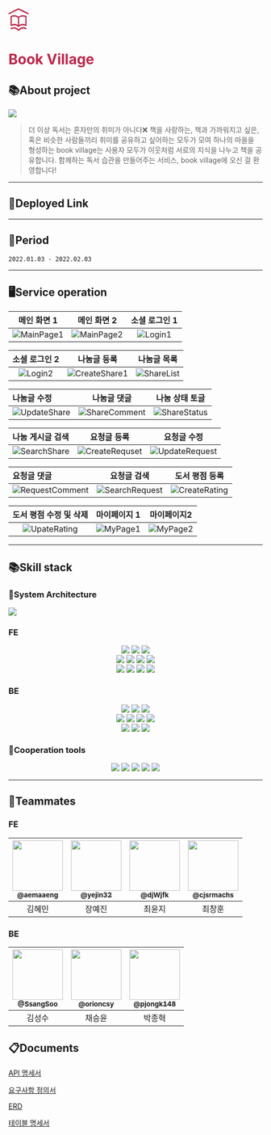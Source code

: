<svg width="40" height="45" viewBox="0 0 40 45" fill="none" xmlns="http://www.w3.org/2000/svg">
<path d="M10.1851 4.69335C4.75963 7.36518 0.538055 9.48331 0.397336 9.62394C-0.0717284 10.0546 -0.13427 10.8895 0.256616 11.4081C0.514602 11.7596 0.850764 11.9003 1.29637 11.8387C1.55436 11.8124 4.37656 10.4589 10.7949 7.30366C15.8139 4.83397 19.9573 2.81252 20.0042 2.81252C20.0511 2.81252 24.2336 4.85155 29.3073 7.34761C36.4215 10.8456 38.6026 11.8827 38.8371 11.8827C39.8847 11.8651 40.3929 10.4501 39.6424 9.6503C39.3296 9.32511 20.3404 6.67572e-05 19.9886 6.67572e-05C19.8166 0.00885582 16.4628 1.60844 10.1851 4.69335Z" fill="#BB2649"/>
<path d="M9.75523 13.86C8.91874 13.9567 7.23792 14.361 6.35452 14.6862C5.05678 15.152 4.50172 15.4596 4.29064 15.8463C4.12646 16.1451 4.12646 16.1539 4.12646 25.1538V34.1624L4.30627 34.4613C4.50953 34.804 4.92387 35.0677 5.26004 35.0677C5.39294 35.0677 5.90109 34.8919 6.39361 34.681C8.07442 33.9691 9.62233 33.6527 11.5142 33.6439C13.4061 33.6351 15.1182 33.9867 16.541 34.6634C17.3697 35.0501 17.745 35.3314 18.6674 36.2015C19.8401 37.3264 20.1606 37.3352 21.2629 36.263C22.1776 35.3841 22.5763 35.0853 23.3894 34.6898C24.8356 33.9954 26.5555 33.6351 28.4787 33.6439C30.3706 33.6527 31.9185 33.9691 33.5993 34.681C34.0918 34.8919 34.6078 35.0677 34.7329 35.0677C35.0691 35.0677 35.4834 34.804 35.6867 34.4613L35.8665 34.1624V25.1889C35.8665 14.9762 35.9212 15.8112 35.1941 15.3629C34.4593 14.9059 32.9192 14.3786 31.4104 14.0534C30.1595 13.7897 27.6109 13.7282 26.2819 13.9215C24.0461 14.2555 22.0994 15.0377 20.5593 16.233C20.2857 16.4352 20.0356 16.611 19.9965 16.611C19.9574 16.611 19.7072 16.4352 19.4336 16.2242C17.9169 15.0465 15.9469 14.2555 13.7657 13.9303C12.9527 13.8073 10.5292 13.7633 9.75523 13.86ZM14.0784 16.6461C15.7045 16.9889 17.3384 17.7359 18.3391 18.5973L18.8238 19.0191V25.9887V32.9584L18.2609 32.6419C15.1026 30.8578 10.8341 30.4799 7.05812 31.6488C6.76104 31.7367 6.50306 31.8158 6.49524 31.8158C6.4796 31.8158 6.47179 28.5727 6.47179 24.6177V17.4195L6.9643 17.235C7.6679 16.9801 8.61384 16.7252 9.28617 16.6197C9.6067 16.567 9.95849 16.5055 10.0679 16.4879C10.5448 16.3912 13.4218 16.5143 14.0784 16.6461ZM30.9022 16.6373C31.6762 16.8043 32.3954 17.0065 33.0364 17.235L33.5211 17.4195V24.6177C33.5211 28.5727 33.5133 31.8158 33.4977 31.8158C33.4899 31.8158 33.2319 31.7367 32.9348 31.6488C29.151 30.4711 24.8825 30.8578 21.7164 32.6507L21.1691 32.9584V25.9887V19.0103L21.6616 18.5973C22.7561 17.6656 24.6167 16.857 26.2116 16.611C26.6024 16.5582 26.9699 16.4967 27.0324 16.4791C27.3451 16.3912 30.3315 16.5143 30.9022 16.6373Z" fill="#BB2649"/>
<path d="M8.40267 37.7484C6.48733 38.1 4.56416 39.0228 4.25927 39.7523C3.8762 40.6576 4.41563 41.6595 5.2834 41.6595C5.52575 41.6595 5.77591 41.5628 6.18243 41.3167C7.30037 40.6312 8.34013 40.3499 10.0288 40.2884C12.2334 40.2005 13.7187 40.5345 15.5012 41.5277C16.6269 42.1517 17.4478 42.8196 18.6517 44.0677C19.5039 44.9553 19.7227 45.0784 20.27 44.9641C20.4654 44.9202 20.7156 44.7268 21.0752 44.3489C22.6388 42.7142 23.3971 42.0989 24.7105 41.3958C26.1802 40.6136 27.6812 40.2533 29.534 40.2533C31.2226 40.2533 32.4109 40.5345 33.6383 41.2201C34.5139 41.7122 34.8813 41.7738 35.3035 41.4837C35.8273 41.1234 36.0071 40.3939 35.7335 39.7523C35.5068 39.2162 34.4279 38.5658 32.9738 38.1C31.0194 37.4672 28.1346 37.4496 26.016 38.056C24.1398 38.5922 22.2322 39.7084 20.5671 41.2288L19.9886 41.765L19.41 41.2288C17.5729 39.5238 15.2666 38.2758 13.1168 37.8363C12.1005 37.6254 9.35643 37.5726 8.40267 37.7484Z" fill="#BB2649"/>
</svg>

# <span style="color:#BB2649">Book Village</span>



## :books:About project
<img src="https://user-images.githubusercontent.com/90237119/215382190-b5792acf-d508-4633-b604-490a2f22d94c.png"/>

>더 이상 독서는 혼자만의 취미가 아니다❌
책을 사랑하는, 책과 가까워지고 싶은, 혹은 비슷한 사람들끼리 취미를 공유하고 싶어하는
모두가 모여 하나의 마을을 형성하는 book village는 사용자 모두가 이웃처럼
서로의 지식을 나누고 책을 공유합니다.
함께하는 독서 습관을 만들어주는 서비스, book village에 오신 걸 환영합니다!
---

## :link:Deployed Link

---

## :date:Period
    2022.01.03 - 2022.02.03

---

## 🖥️Service operation
|   메인 화면 1  |  메인 화면 2  |   소셜 로그인 1   |
|:--------:|:------:|:--------:|
| <img src="https://lh6.googleusercontent.com/M7RxaY_ZsF5sQcqiIOafdBGHuVGqKrQ0c07hzOtLgkhxYTK-aRKWdhkMfi8DaoZxyDWLZKhdUEDKBIEpETcm2_sH5JdW69mrOXzASMQYHFEiaP0QbgCEHa5bnKzITG-v9ztn0QfbCeZtznJ8q-SDo2qoEA=s2048" alt="MainPage1"> |   <img src="https://lh6.googleusercontent.com/WSSZM-N1tpBvXui0ivLMaSJv5u-Jn8oUNXik40GOW7thMqmNdMPrjfO4-halmEZ80GuBBlI5ENm8TtDovjSOMRqHE6Z5w7F5yYxdplO643k3wfhyW4wT0IUT15Rv6kk_FAnST07-50NOOeXHjRfjh6dEBA=s2048" alt="MainPage2">  | <img src="https://lh6.googleusercontent.com/LgLnyK4xbij_SmBQd_9b-zKL7NjFBceXLFr97o-S9z4JMw7bZaO4E9W5SbwJn_xOAVu4xCk9Se0eqShfP8YkzkaL-QilqVa6LRaQEQ5h4PHLZOgmT8ZByBV-eEIZEr9D3I1mB6qu5nhIehup3910FytnrQ=s2048" alt="Login1"> |

|                                                                                                          소셜 로그인 2                                                                                                           |                                                                                                              나눔글 등록                                                                                                               |                                                                                                             나눔글 목록                                                                                                             |
|:---------------------------------------------------------------------------------------------------------------------------------------------------------------------------------------------------------------------------:|:---------------------------------------------------------------------------------------------------------------------------------------------------------------------------------------------------------------------------------:|:------------------------------------------------------------------------------------------------------------------------------------------------------------------------------------------------------------------------------:|
| <img src="https://lh3.googleusercontent.com/_WEmqGBbE04OIWsmijjjMk7eyk2jKBC9qXLFTWJjpWHfcUknRcVfOSA5Xy5QqTILk75qm4EcbgyXNM5h8dtitdmfuQ7Gg7YSR_Hb8GBffFeiEMLx6NYXVPDLA8BwHVUHrfZtHl-yATyXIiJhtdsaOMoMqA=s2048" alt="Login2"> | <img src="https://lh4.googleusercontent.com/8B6VazrQk5cgc1eVcuBnqk-oE6NG43YUqefFtISCcyizrn1wNBEAYxUDKwHPjBrqf8Gx2UsHQV-7N7RdQsQrAAb-GYrXmzOAX6Q0EPLiE49gl9RaJsnM0bZWEogiGWx6t3Z9mrI3OOaFfYqPxv2wuKhrLA=s2048" alt="CreateShare1"> | <img src="https://lh3.googleusercontent.com/dE5AHSZQT4UX33hUJ_YDfftvZnMWK-SDIeyVG9NVdFj7362FP8fRSrjoVXBqB4P4g2pS68qsweQ5_0BkPkg0xKR-JEIy76MadDE4pBzkteTPjr-hBIR-JuLxWNizSDMwe8ar-MQpdywAG2JVkCi6JI4oEQ=s2048" alt="ShareList"> |

| 나눔글 수정                                                                                                                                                                                                                           |      나눔글 댓글      |      나눔 상태 토글    |
|:---------------------------------------------------------------------------------------------------------------------------------------------------------------------------------------------------------------------------------|:-------:|:---------:|
| <img src="https://lh6.googleusercontent.com/uQJWChKZY7rtI-IdUgG9AxKSUfEeAUbFu3vnfrEkxDXSYHF7-e2ban3omp9Hn0yjtIh6uyQUC3DY8FXOOTLZEk5oK5t3BhD4WS6_jdJclc-L-zn8iavUnRgtLf0In1yH_C933V2MVtYE6_a40slzphM88A=s2048" alt="UpdateShare"> | <img src="https://lh6.googleusercontent.com/gs8HXpN_GGwlXTG9ZXldKc2rIYwqKE3IzQY3r6SYVwmp1M7-0_KJggGrbM0-VY_yL_Gh8V4_1argDczgglGIKjGuteRAFVKNCyK8BtM_Gsarut-Y4K-_1H7_Bj168cxmw1f7zRT9FUVjYnoGl2AG574nIg=s2048" alt="ShareComment"> | <img src="https://lh4.googleusercontent.com/iFbgPqWgK__YmSB8ha53yHTLfU_LtwJNEAf7KCDUxbraZbJhh1vQkAjTMLhaQF24HN2s3oniEsOL75mfiiMV2gRUs0exNptePw0hp0a9Q0Ko3XzfN3l4lPoWY5NP3Eif4KONMmgWQ-kKTYamb2mOiGiMlw=s2048" alt="ShareStatus"> |

| 나눔 게시글 검색                                                                                                                                                                                                                        |              요청글 등록              |              요청글 수정              |
|:---------------------------------------------------------------------------------------------------------------------------------------------------------------------------------------------------------------------------------|:--------------------------------:|:--------------------------------:|
| <img src="https://lh4.googleusercontent.com/TBqn1-oJm59EbLQyqSPLZ5_cidaanTljcr1Qq_XTPxcdTzD-IwxHrKL0ZfQhoZrkOVjokRLckca1x-9w8k0me4-6JTHPG6rbwuQ4pkmrgjEpAJZxAMM8HxR5x6vDtiCotwODnUJbo0wYK-Y62U4BTx17Cw=s2048" alt="SearchShare"> | <img src="https://lh4.googleusercontent.com/3od9me49rKBnI9saCG7TuRqlg4RQGb9JX4z8PyXMHfpqW6jF4gLgly_fZympLUsQUzxVBfWeEDIOha2-TyV-6pV_BiIbafOb9AG6vZVAgBomqyfgr8r6I_Xilqyi-p5rTA6q8lJeVqt-en4I1jnEGoK19Q=s2048" alt="CreateRequset"> | <img src="https://lh4.googleusercontent.com/vJ2PSqYwWttmoXqED3pfS8HQxiaL-FSLZAjJa45u3KQ7bqkNbLW9_y8HN5MjURQGTmClDCqnkJxLvxJ5gX6v96iQKuTpmRY2fekNh22LPfuJrah7QgNGe7z6P45e4sZ3bAig0vei49TauuLdwPcAQPGDzg=s2048" alt="UpdateRequest"> |

| 요청글 댓글                                                                                                                                                                                                                             |              요청글 검색              |            도서 평점 등록             |
|:-----------------------------------------------------------------------------------------------------------------------------------------------------------------------------------------------------------------------------------|:--------------------------------:|:-------------------------------:|
|<img src="https://lh5.googleusercontent.com/ngtbM1TwsYkrv1gAbcs7S61jJtgIKb66IdtppaIvVCT9mbthSK3Q66YBV9EOZ3ipc3SrlahE7OlVw7Bu-nwLeACpUKZ0BzYmoFTZSNPwgC0xVA_pZ69Spq34yk5xfNo7AgTN0FEiTmRVNs0_vXnlfrwUCQ=s2048" alt="RequestComment"> | <img src="https://lh6.googleusercontent.com/AV4lIIXPUjDm9RTAmZSn8vkyJx8Ltiybi5wD6gyrydKw5uXa0EMRK3ysShfVhHLdZYoDSHNbdfEr_pc9yUEDWEwT2cTdf7vDSZcbCKxcy_gDiBjL15ofE94LCoXZu4VuQ5BTkImsh8RzgwL31sSib5VBVg=s2048" alt="SearchRequest"> | <img src="https://lh6.googleusercontent.com/16_o-x4RHI9TU7pypuH0E2dypPuYE2G2jP8VhTxWwiiZuNSVTxqdkprKOigJ2F0okPILkVNd9BnYyKjgEYTH9uKkuEtEm5TBqy9gJOxRli6DP7DRCqORo6o07ym1onjJVsCbOvEIAVSMYL6-oGroAVJyjw=s2048" alt="CreateRating"> |

|                                                                                                          도서 평점 수정 및 삭제                                                                                                           |             마이페이지 1             |           마이페이지2           |
|:--------------------------------------------------------------------------------------------------------------------------------------------------------------------------------------------------------------------------------:|:----------:|:--------------------------:|
| <img src="https://lh5.googleusercontent.com/KjjwMZ-FrNzlWa0N8IS2iYAr92JgQCMbOFEwZdtScJJwzt5XY70dZII-OyvHUSbWV_7qBNCFc3pslsgcfLX9ZAM54y0F5pRrO4e2EMv8ee1K2FzzieU5ByAn9UhBqB08Fk1pHUaGvRzxGt8HhFh17fongw=s2048" alt="UpateRating"> |<img src="https://lh5.googleusercontent.com/KRfPZ8P2TzvLBeHAcApzzHDn6xbkCYp8Z9sDmWSifQNwQwfC7HAjczd-KHVs5dGbKhi2AO5O3A8wd8mewcze3TKb_yM9y5-PHQVE7axz5HVdWsI1alg2-qatjn7G2c0Y6Fx786KMjoiIULFLpCoQx6HWJA=s2048" alt="MyPage1"> | <img src="https://lh5.googleusercontent.com/eTvLqwjRti-QhqDMWb2gMw692w-qmSipvVOjcXHvVIetlZiBvgbzcDakCP2Gmf-kGNx5vuZ5fm_3ExzA3_rD3ux4DaDK5xaP90LgDmK6fRYPdGdolg8dJrdh8fKT7a4H0odAYlK9t4-iLxjtsbinTnz0ow=s2048" alt="MyPage2"> |
---

## :books:Skill stack


### :wrench:System Architecture

<img src="https://user-images.githubusercontent.com/90237119/215304129-d8006105-cf1c-49c7-a819-4f819dfac523.png"/>

### FE
<div align=center>
  <img src="https://img.shields.io/badge/html5-E34F26?style=for-the-badge&logo=html5&logoColor=white"> 
  <img src="https://img.shields.io/badge/css-1572B6?style=for-the-badge&logo=css3&logoColor=white"> 
  <img src="https://img.shields.io/badge/javascript-F7DF1E?style=for-the-badge&logo=javascript&logoColor=black"> 
  <br>

  <img src="https://img.shields.io/badge/react-00A8E1?style=for-the-badge&logo=react&logoColor=black"> 
  <img src="https://img.shields.io/badge/figma-EF2D5E?style=for-the-badge&logo=figma&logoColor=black">
  <img src="https://img.shields.io/badge/node.js-339933?style=for-the-badge&logo=Node.js&logoColor=white">
  <img src="https://img.shields.io/badge/prettier-FF4F8B?style=for-the-badge&logo=prettier&logoColor=white">
  <br>

  <img src="https://img.shields.io/badge/axios-6935D3?style=for-the-badge&logo=axios&logoColor=white">
  <img src="https://img.shields.io/badge/styled Components-E9568E?style=for-the-badge&logo=styledComponents&logoColor=white">
  <img src="https://img.shields.io/badge/redux toolkit-66459B?style=for-the-badge&logo=redux&logoColor=white">
  <img src="https://img.shields.io/badge/npm-ED1C24?style=for-the-badge&logo=npm&logoColor=white">
  
  <br>
</div>

### BE
<div align=center> 
  <img src="https://img.shields.io/badge/JAVA-007396?style=for-the-badge&logo=java&logoColor=white">
  <img src="https://img.shields.io/badge/mysql-4479A1?style=for-the-badge&logo=mysql&logoColor=white"> 
  <img src="https://img.shields.io/badge/redis-D0271D?style=for-the-badge&logo=redis&logoColor=white">
  <br>

  <img src="https://img.shields.io/badge/spring Boot-6DB33F?style=for-the-badge&logo=springBoot&logoColor=white">
  <img src="https://img.shields.io/badge/fly way-ED1C24?style=for-the-badge&logo=flyway&logoColor=white">
  <img src="https://img.shields.io/badge/linux-FCC624?style=for-the-badge&logo=linux&logoColor=black"> 
  <img src="https://img.shields.io/badge/amazonaws-232F3E?style=for-the-badge&logo=amazonaws&logoColor=white">
  <br>

  <img src="https://img.shields.io/badge/nginx-006272?style=for-the-badge&logo=nginx&logoColor=green">
  <img src="https://img.shields.io/badge/spring security-6DB33F?style=for-the-badge&logo=springSecurity&logoColor=white">
  <img src="https://img.shields.io/badge/query dsl-008FC7?style=for-the-badge&logo=queryDsl&logoColor=white">
  <br>
</div>

### :two_men_holding_hands:Cooperation tools
<div align=center>
  <img src="https://img.shields.io/badge/postman-FC4C02?style=for-the-badge&logo=postman&logoColor=white">
  <img src="https://img.shields.io/badge/discord-283274?style=for-the-badge&logo=discord&logoColor=white">
  <img src="https://img.shields.io/badge/notion-333333?style=for-the-badge&logo=notion&logoColor=white">
  <img src="https://img.shields.io/badge/github-181717?style=for-the-badge&logo=github&logoColor=white">
  <img src="https://img.shields.io/badge/git-F7931A?style=for-the-badge&logo=git&logoColor=white">
  <br>
</div>


--- 

## :busts_in_silhouette:Teammates

### FE

| <a href=https://github.com/aemaaeng><img src="https://avatars.githubusercontent.com/u/78579776?v=4" width=100px/><br/><sub><b>@aemaaeng</b></sub></a><br/> | <a href=https://github.com/yejin32><img src="https://avatars.githubusercontent.com/u/93540726?v=4" width=100px/><br/><sub><b>@yejin32</b></sub></a><br/> | <a href=https://github.com/djWjfk><img src="https://avatars.githubusercontent.com/u/105706403?v=4" width=100px/><br/><sub><b>@djWjfk</b></sub></a><br/> | <a href=https://github.com/cjsrmachs><img src="https://avatars.githubusercontent.com/u/111436967?v=4" width=100px/><br/><sub><b>@cjsrmachs</b></sub></a><br/> |
|:----------------------------------:|:----------:|:---------------------------:|:----------:|
|                김혜민                 |    장예진     |             최윤지             |    최창훈     |


### BE

| <a href=https://github.com/SsangSoo><img src="https://avatars.githubusercontent.com/u/85716720?v=4" width=100px/><br/><sub><b>@SsangSoo</b></sub></a><br/> | <a href=https://github.com/orioncsy><img src="https://avatars.githubusercontent.com/u/90237119?v=4" width=100px/><br/><sub><b>@orioncsy</b></sub></a><br/> | <a href=https://github.com/pjongk148><img src="https://avatars.githubusercontent.com/u/77969043?v=4" width=100px/><br/><sub><b>@pjongk148</b></sub></a><br/> |
|:----------------------------------------------------------------------------------------------------------------------------------------------------------:|:----------------------------------------------------------------------------------------------------------------------------------------------------------:|:--------------------------------------------------------------------------------------:|
|                                                                            김성수                                                                             |                                                                            채승윤                                                                             |                                          박종혁                                           |


## :clipboard:Documents
[API 명세서](https://serverbookvillage.kro.kr/docs/index.html)

[요구사항 정의서](https://docs.google.com/spreadsheets/d/1s_uDAJEEsSa-ojYmqWtKNOzHXdKeygg3pqBt5e6STzc/edit#gid=428803499)

[ERD](https://www.erdcloud.com/d/WTsSXaEZSoBc5Ntw7)

[테이블 명세서](https://docs.google.com/spreadsheets/d/1HKlI9rWg450lafp10r2BiF46fGzeD1FFI8UovCx5P1I/edit#gid=0)
